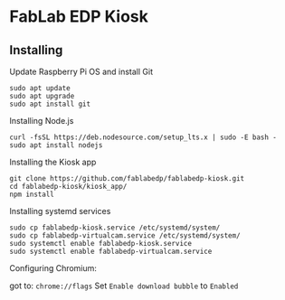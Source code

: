 # FabLab EDP Kiosk


## Installing


Update Raspberry Pi OS and install Git

```
sudo apt update
sudo apt upgrade
sudo apt install git
```


Installing Node.js

```
curl -fsSL https://deb.nodesource.com/setup_lts.x | sudo -E bash -
sudo apt install nodejs
```


Installing the Kiosk app
```
git clone https://github.com/fablabedp/fablabedp-kiosk.git
cd fablabedp-kiosk/kiosk_app/
npm install

```


Installing systemd services

```
sudo cp fablabedp-kiosk.service /etc/systemd/system/
sudo cp fablabedp-virtualcam.service /etc/systemd/system/
sudo systemctl enable fablabedp-kiosk.service
sudo systemctl enable fablabedp-virtualcam.service
```

Configuring Chromium:

got to: `chrome://flags`
Set `Enable download bubble` to `Enabled`